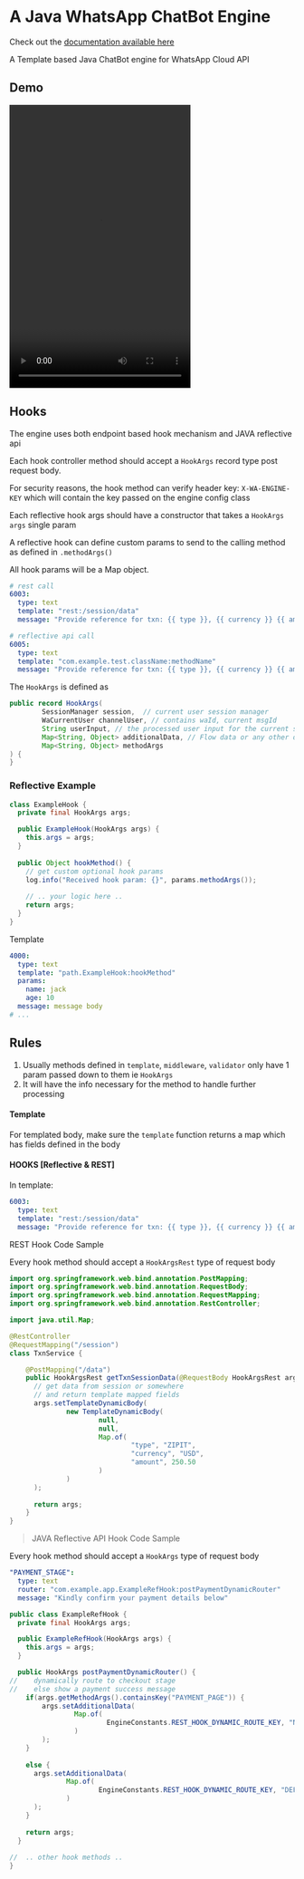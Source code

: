 # A Java WhatsApp ChatBot Engine

Check out the [documentation available here](https://docs.page/donnc/jawce)

A Template based Java ChatBot engine for WhatsApp Cloud API

## Demo

<video src="/docs/assets/demo.mp4" width="320" height="500" controls></video>



## Hooks
The engine uses both endpoint based hook mechanism and JAVA reflective api

Each hook controller method should accept a `HookArgs` record type post request body.

For security reasons, the hook method can verify header key: `X-WA-ENGINE-KEY` which will contain the key
passed on the engine config class

Each reflective hook args should have a constructor that takes a `HookArgs args` single param

A reflective hook can define custom params to send to the calling method as defined in `.methodArgs()`

All hook params will be a Map object.

```yaml
# rest call
6003:
  type: text
  template: "rest:/session/data"
  message: "Provide reference for txn: {{ type }}, {{ currency }} {{ amount }}"

# reflective api call
6005:
  type: text
  template: "com.example.test.className:methodName"
  message: "Provide reference for txn: {{ type }}, {{ currency }} {{ amount }}"
```

The `HookArgs` is defined as

```java
public record HookArgs(
        SessionManager session,  // current user session manager
        WaCurrentUser channelUser, // contains waId, current msgId
        String userInput, // the processed user input for the current stage
        Map<String, Object> additionalData, // Flow data or any other data
        Map<String, Object> methodArgs
) {
}
```

### Reflective Example
```java
class ExampleHook {
  private final HookArgs args;

  public ExampleHook(HookArgs args) {
    this.args = args;
  }
  
  public Object hookMethod() {
    // get custom optional hook params 
    log.info("Received hook param: {}", params.methodArgs());
    
    // .. your logic here ..
    return args;
  }
}
```

Template
```yaml
4000:
  type: text
  template: "path.ExampleHook:hookMethod"
  params:
    name: jack
    age: 10
  message: message body
# ...
```

## Rules

1. Usually methods defined in `template`, `middleware`, `validator` only have 1 param passed down to them ie `HookArgs`
2. It will have the info necessary for the method to handle further processing

#### Template
For templated body, make sure the `template` function returns a map which has fields defined in the body

#### HOOKS [Reflective & REST]

In template:

```yaml
6003:
  type: text
  template: "rest:/session/data"
  message: "Provide reference for txn: {{ type }}, {{ currency }} {{ amount }}"
```

REST Hook Code Sample

Every hook method should accept a `HookArgsRest` type of request body

```java
import org.springframework.web.bind.annotation.PostMapping;
import org.springframework.web.bind.annotation.RequestBody;
import org.springframework.web.bind.annotation.RequestMapping;
import org.springframework.web.bind.annotation.RestController;

import java.util.Map;

@RestController
@RequestMapping("/session")
class TxnService {

    @PostMapping("/data")
    public HookArgsRest getTxnSessionData(@RequestBody HookArgsRest args) {
      // get data from session or somewhere
      // and return template mapped fields
      args.setTemplateDynamicBody(
              new TemplateDynamicBody(
                      null, 
                      null,
                      Map.of(
                              "type", "ZIPIT",
                              "currency", "USD",
                              "amount", 250.50
                      )
              )
      );
      
      return args;
    }
}
```

> JAVA Reflective API Hook Code Sample

Every hook method should accept a `HookArgs` type of request body

```yaml
"PAYMENT_STAGE":
  type: text
  router: "com.example.app.ExampleRefHook:postPaymentDynamicRouter"
  message: "Kindly confirm your payment details below"
```

```java
public class ExampleRefHook {
  private final HookArgs args;

  public ExampleRefHook(HookArgs args) {
    this.args = args;
  }

  public HookArgs postPaymentDynamicRouter() {
//    dynamically route to checkout stage
//    else show a payment success message
    if(args.getMethodArgs().containsKey("PAYMENT_PAGE")) {
        args.setAdditionalData(
                Map.of(
                        EngineConstants.REST_HOOK_DYNAMIC_ROUTE_KEY, "NEXT_CHECKOUT_STAGE"
                )
        );
    }
    
    else {
      args.setAdditionalData(
              Map.of(
                      EngineConstants.REST_HOOK_DYNAMIC_ROUTE_KEY, "DEFAULT_PAYMENT_SUCCESS_STAGE"
              )
      );
    }
    
    return args;
  }
  
//  .. other hook methods ..
}
```
